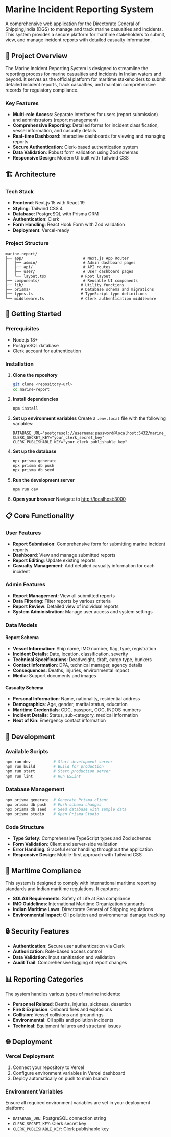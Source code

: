 # Marine Incident Reporting System

A comprehensive web application for the Directorate General of Shipping,India (DGS) to manage and track marine casualties and incidents. This system provides a secure platform for maritime stakeholders to submit, view, and manage incident reports with detailed casualty information.

## 🚢 Project Overview

The Marine Incident Reporting System is designed to streamline the reporting process for marine casualties and incidents in Indian waters and beyond. It serves as the official platform for maritime stakeholders to submit detailed incident reports, track casualties, and maintain comprehensive records for regulatory compliance.

### Key Features

- **Multi-role Access**: Separate interfaces for users (report submission) and administrators (report management)
- **Comprehensive Reporting**: Detailed forms for incident classification, vessel information, and casualty details
- **Real-time Dashboard**: Interactive dashboards for viewing and managing reports
- **Secure Authentication**: Clerk-based authentication system
- **Data Validation**: Robust form validation using Zod schemas
- **Responsive Design**: Modern UI built with Tailwind CSS

## 🏗️ Architecture

### Tech Stack

- **Frontend**: Next.js 15 with React 19
- **Styling**: Tailwind CSS 4
- **Database**: PostgreSQL with Prisma ORM
- **Authentication**: Clerk
- **Form Handling**: React Hook Form with Zod validation
- **Deployment**: Vercel-ready

### Project Structure

```
marine-report/
├── app/                          # Next.js App Router
│   ├── admin/                    # Admin dashboard pages
│   ├── api/                      # API routes
│   ├── user/                     # User dashboard pages
│   └── layout.tsx               # Root layout
├── components/                   # Reusable UI components
├── lib/                         # Utility functions
├── prisma/                      # Database schema and migrations
├── types.ts                     # TypeScript type definitions
└── middleware.ts                # Clerk authentication middleware
```

## 🚀 Getting Started

### Prerequisites

- Node.js 18+ 
- PostgreSQL database
- Clerk account for authentication

### Installation

1. **Clone the repository**
   ```bash
   git clone <repository-url>
   cd marine-report
   ```

2. **Install dependencies**
   ```bash
   npm install
   ```

3. **Set up environment variables**
   Create a `.env.local` file with the following variables:
   ```env
   DATABASE_URL="postgresql://username:password@localhost:5432/marine_report"
   CLERK_SECRET_KEY="your_clerk_secret_key"
   CLERK_PUBLISHABLE_KEY="your_clerk_publishable_key"
   ```

4. **Set up the database**
   ```bash
   npx prisma generate
   npx prisma db push
   npx prisma db seed
   ```

5. **Run the development server**
   ```bash
   npm run dev
   ```

6. **Open your browser**
   Navigate to [http://localhost:3000](http://localhost:3000)

## 📋 Core Functionality

### User Features

- **Report Submission**: Comprehensive form for submitting marine incident reports
- **Dashboard**: View and manage submitted reports
- **Report Editing**: Update existing reports
- **Casualty Management**: Add detailed casualty information for each incident

### Admin Features

- **Report Management**: View all submitted reports
- **Data Filtering**: Filter reports by various criteria
- **Report Review**: Detailed view of individual reports
- **System Administration**: Manage user access and system settings

### Data Models

#### Report Schema
- **Vessel Information**: Ship name, IMO number, flag, type, registration
- **Incident Details**: Date, location, classification, severity
- **Technical Specifications**: Deadweight, draft, cargo type, bunkers
- **Contact Information**: DPA, technical manager, agency details
- **Consequences**: Deaths, injuries, environmental impact
- **Media**: Support documents and images

#### Casualty Schema
- **Personal Information**: Name, nationality, residential address
- **Demographics**: Age, gender, marital status, education
- **Maritime Credentials**: CDC, passport, COC, INDOS numbers
- **Incident Details**: Status, sub-category, medical information
- **Next of Kin**: Emergency contact information

## 🔧 Development

### Available Scripts

```bash
npm run dev          # Start development server
npm run build        # Build for production
npm run start        # Start production server
npm run lint         # Run ESLint
```

### Database Management

```bash
npx prisma generate  # Generate Prisma client
npx prisma db push   # Push schema changes
npx prisma db seed   # Seed database with sample data
npx prisma studio    # Open Prisma Studio
```

### Code Structure

- **Type Safety**: Comprehensive TypeScript types and Zod schemas
- **Form Validation**: Client and server-side validation
- **Error Handling**: Graceful error handling throughout the application
- **Responsive Design**: Mobile-first approach with Tailwind CSS

## 🚢 Maritime Compliance

This system is designed to comply with international maritime reporting standards and Indian maritime regulations. It captures:

- **SOLAS Requirements**: Safety of Life at Sea compliance
- **IMO Guidelines**: International Maritime Organization standards
- **Indian Maritime Laws**: Directorate General of Shipping regulations
- **Environmental Impact**: Oil pollution and environmental damage tracking

## 🔒 Security Features

- **Authentication**: Secure user authentication via Clerk
- **Authorization**: Role-based access control
- **Data Validation**: Input sanitization and validation
- **Audit Trail**: Comprehensive logging of report changes

## 📊 Reporting Categories

The system handles various types of marine incidents:

- **Personnel Related**: Deaths, injuries, sickness, desertion
- **Fire & Explosion**: Onboard fires and explosions
- **Collision**: Vessel collisions and groundings
- **Environmental**: Oil spills and pollution incidents
- **Technical**: Equipment failures and structural issues

## 🌐 Deployment

### Vercel Deployment

1. Connect your repository to Vercel
2. Configure environment variables in Vercel dashboard
3. Deploy automatically on push to main branch

### Environment Variables

Ensure all required environment variables are set in your deployment platform:

- `DATABASE_URL`: PostgreSQL connection string
- `CLERK_SECRET_KEY`: Clerk secret key
- `CLERK_PUBLISHABLE_KEY`: Clerk publishable key
